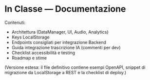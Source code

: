 # In Classe — Documentazione

Contenuti:
- Architettura (DataManager, UI, Audio, Analytics)
- Keys LocalStorage
- Endpoints consigliati per integrazione Backend
- Guida integrazione trascrizione IA (commenti per dev)
- Checklist accessibilità e testing
- Roadmap e stime

(Versione estesa: il file definitivo contiene esempi OpenAPI, snippet di migrazione da LocalStorage a REST e la checklist di deploy.)
